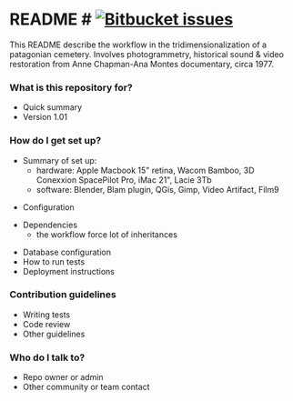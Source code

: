 # README # [![Bitbucket issues](https://img.shields.io/badge/issues-closed-green.svg)]()

This README describe the workflow in the tridimensionalization of a patagonian cemetery. Involves photogrammetry, historical sound & video restoration from Anne Chapman-Ana Montes documentary, circa 1977.

### What is this repository for? ###

* Quick summary
* Version 1.01

### How do I get set up? ###

- Summary of set up: 
    * hardware: Apple Macbook 15" retina, Wacom Bamboo, 3D Conexxion SpacePilot Pro, iMac 21", Lacie 3Tb
    * software: Blender, Blam plugin, QGis, Gimp, Video Artifact, Film9
* Configuration
- Dependencies
    * the workflow force lot of inheritances
* Database configuration
* How to run tests
* Deployment instructions 

### Contribution guidelines ###

* Writing tests
* Code review
* Other guidelines

### Who do I talk to? ###

* Repo owner or admin
* Other community or team contact